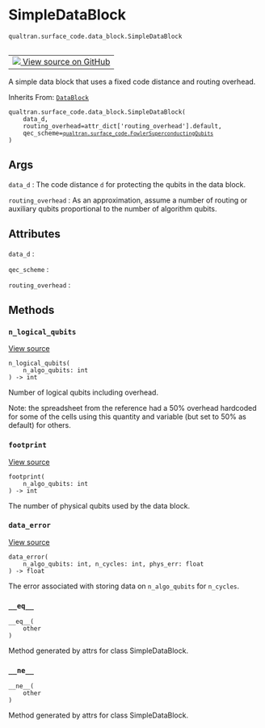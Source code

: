 # SimpleDataBlock
`qualtran.surface_code.data_block.SimpleDataBlock`


<table class="tfo-notebook-buttons tfo-api nocontent" align="left">
<td>
  <a target="_blank" href="https://github.com/quantumlib/Qualtran/blob/main/qualtran/surface_code/data_block.py#L45-L78">
    <img src="https://www.tensorflow.org/images/GitHub-Mark-32px.png" />
    View source on GitHub
  </a>
</td>
</table>



A simple data block that uses a fixed code distance and routing overhead.

Inherits From: [`DataBlock`](../../../qualtran/surface_code/data_block/DataBlock.md)

<pre class="devsite-click-to-copy prettyprint lang-py tfo-signature-link">
<code>qualtran.surface_code.data_block.SimpleDataBlock(
    data_d,
    routing_overhead=attr_dict[&#x27;routing_overhead&#x27;].default,
    qec_scheme=<a href="../../../qualtran/surface_code.html#FowlerSuperconductingQubits"><code>qualtran.surface_code.FowlerSuperconductingQubits</code></a>
)
</code></pre>



<!-- Placeholder for "Used in" -->


<h2 class="add-link">Args</h2>

`data_d`<a id="data_d"></a>
: The code distance `d` for protecting the qubits in the data block.

`routing_overhead`<a id="routing_overhead"></a>
: As an approximation, assume a number of routing or auxiliary
  qubits proportional to the number of algorithm qubits.






<h2 class="add-link">Attributes</h2>

`data_d`<a id="data_d"></a>
: &nbsp;

`qec_scheme`<a id="qec_scheme"></a>
: &nbsp;

`routing_overhead`<a id="routing_overhead"></a>
: &nbsp;




## Methods

<h3 id="n_logical_qubits"><code>n_logical_qubits</code></h3>

<a target="_blank" class="external" href="https://github.com/quantumlib/Qualtran/blob/main/qualtran/surface_code/data_block.py#L59-L66">View source</a>

<pre class="devsite-click-to-copy prettyprint lang-py tfo-signature-link">
<code>n_logical_qubits(
    n_algo_qubits: int
) -> int
</code></pre>

Number of logical qubits including overhead.

Note: the spreadsheet from the reference had a 50% overhead hardcoded for
some of the cells using this quantity and variable (but set to 50% as default)
for others.

<h3 id="footprint"><code>footprint</code></h3>

<a target="_blank" class="external" href="https://github.com/quantumlib/Qualtran/blob/main/qualtran/surface_code/data_block.py#L68-L71">View source</a>

<pre class="devsite-click-to-copy prettyprint lang-py tfo-signature-link">
<code>footprint(
    n_algo_qubits: int
) -> int
</code></pre>

The number of physical qubits used by the data block.


<h3 id="data_error"><code>data_error</code></h3>

<a target="_blank" class="external" href="https://github.com/quantumlib/Qualtran/blob/main/qualtran/surface_code/data_block.py#L73-L78">View source</a>

<pre class="devsite-click-to-copy prettyprint lang-py tfo-signature-link">
<code>data_error(
    n_algo_qubits: int, n_cycles: int, phys_err: float
) -> float
</code></pre>

The error associated with storing data on `n_algo_qubits` for `n_cycles`.


<h3 id="__eq__"><code>__eq__</code></h3>

<pre class="devsite-click-to-copy prettyprint lang-py tfo-signature-link">
<code>__eq__(
    other
)
</code></pre>

Method generated by attrs for class SimpleDataBlock.


<h3 id="__ne__"><code>__ne__</code></h3>

<pre class="devsite-click-to-copy prettyprint lang-py tfo-signature-link">
<code>__ne__(
    other
)
</code></pre>

Method generated by attrs for class SimpleDataBlock.




